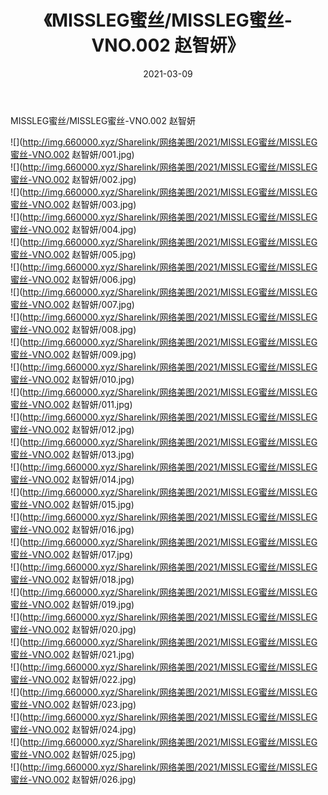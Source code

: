 ﻿---
layout: post
title:  《MISSLEG蜜丝/MISSLEG蜜丝-VNO.002 赵智妍》
date:   2021-03-09
img: http://img.660000.xyz/Sharelink/网络美图/2021/MISSLEG蜜丝/MISSLEG蜜丝-VNO.002 赵智妍/000.jpg
categories: [美女, 清纯, 唯美]
---

MISSLEG蜜丝/MISSLEG蜜丝-VNO.002 赵智妍

 ![](http://img.660000.xyz/Sharelink/网络美图/2021/MISSLEG蜜丝/MISSLEG蜜丝-VNO.002 赵智妍/001.jpg) <br>![](http://img.660000.xyz/Sharelink/网络美图/2021/MISSLEG蜜丝/MISSLEG蜜丝-VNO.002 赵智妍/002.jpg) <br>![](http://img.660000.xyz/Sharelink/网络美图/2021/MISSLEG蜜丝/MISSLEG蜜丝-VNO.002 赵智妍/003.jpg) <br>![](http://img.660000.xyz/Sharelink/网络美图/2021/MISSLEG蜜丝/MISSLEG蜜丝-VNO.002 赵智妍/004.jpg) <br>![](http://img.660000.xyz/Sharelink/网络美图/2021/MISSLEG蜜丝/MISSLEG蜜丝-VNO.002 赵智妍/005.jpg) <br>![](http://img.660000.xyz/Sharelink/网络美图/2021/MISSLEG蜜丝/MISSLEG蜜丝-VNO.002 赵智妍/006.jpg) <br>![](http://img.660000.xyz/Sharelink/网络美图/2021/MISSLEG蜜丝/MISSLEG蜜丝-VNO.002 赵智妍/007.jpg) <br>![](http://img.660000.xyz/Sharelink/网络美图/2021/MISSLEG蜜丝/MISSLEG蜜丝-VNO.002 赵智妍/008.jpg) <br>![](http://img.660000.xyz/Sharelink/网络美图/2021/MISSLEG蜜丝/MISSLEG蜜丝-VNO.002 赵智妍/009.jpg) <br>![](http://img.660000.xyz/Sharelink/网络美图/2021/MISSLEG蜜丝/MISSLEG蜜丝-VNO.002 赵智妍/010.jpg) <br>![](http://img.660000.xyz/Sharelink/网络美图/2021/MISSLEG蜜丝/MISSLEG蜜丝-VNO.002 赵智妍/011.jpg) <br>![](http://img.660000.xyz/Sharelink/网络美图/2021/MISSLEG蜜丝/MISSLEG蜜丝-VNO.002 赵智妍/012.jpg) <br>![](http://img.660000.xyz/Sharelink/网络美图/2021/MISSLEG蜜丝/MISSLEG蜜丝-VNO.002 赵智妍/013.jpg) <br>![](http://img.660000.xyz/Sharelink/网络美图/2021/MISSLEG蜜丝/MISSLEG蜜丝-VNO.002 赵智妍/014.jpg) <br>![](http://img.660000.xyz/Sharelink/网络美图/2021/MISSLEG蜜丝/MISSLEG蜜丝-VNO.002 赵智妍/015.jpg) <br>![](http://img.660000.xyz/Sharelink/网络美图/2021/MISSLEG蜜丝/MISSLEG蜜丝-VNO.002 赵智妍/016.jpg) <br>![](http://img.660000.xyz/Sharelink/网络美图/2021/MISSLEG蜜丝/MISSLEG蜜丝-VNO.002 赵智妍/017.jpg) <br>![](http://img.660000.xyz/Sharelink/网络美图/2021/MISSLEG蜜丝/MISSLEG蜜丝-VNO.002 赵智妍/018.jpg) <br>![](http://img.660000.xyz/Sharelink/网络美图/2021/MISSLEG蜜丝/MISSLEG蜜丝-VNO.002 赵智妍/019.jpg) <br>![](http://img.660000.xyz/Sharelink/网络美图/2021/MISSLEG蜜丝/MISSLEG蜜丝-VNO.002 赵智妍/020.jpg) <br>![](http://img.660000.xyz/Sharelink/网络美图/2021/MISSLEG蜜丝/MISSLEG蜜丝-VNO.002 赵智妍/021.jpg) <br>![](http://img.660000.xyz/Sharelink/网络美图/2021/MISSLEG蜜丝/MISSLEG蜜丝-VNO.002 赵智妍/022.jpg) <br>![](http://img.660000.xyz/Sharelink/网络美图/2021/MISSLEG蜜丝/MISSLEG蜜丝-VNO.002 赵智妍/023.jpg) <br>![](http://img.660000.xyz/Sharelink/网络美图/2021/MISSLEG蜜丝/MISSLEG蜜丝-VNO.002 赵智妍/024.jpg) <br>![](http://img.660000.xyz/Sharelink/网络美图/2021/MISSLEG蜜丝/MISSLEG蜜丝-VNO.002 赵智妍/025.jpg) <br>![](http://img.660000.xyz/Sharelink/网络美图/2021/MISSLEG蜜丝/MISSLEG蜜丝-VNO.002 赵智妍/026.jpg) <br>